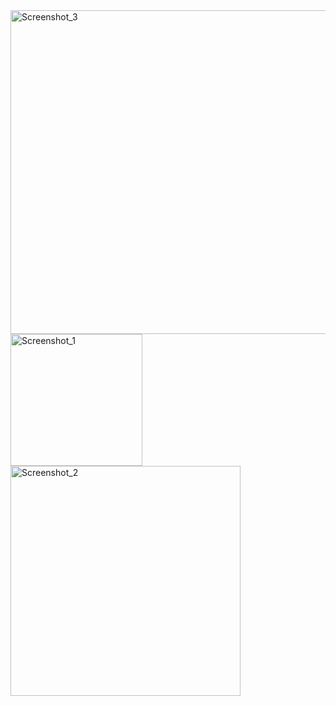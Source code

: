 <img width="518" alt="Screenshot_3" src="https://github.com/user-attachments/assets/945eed60-e3e4-4b4b-9af1-60df7037e30f">
<br>
<img width="211" alt="Screenshot_1" src="https://github.com/user-attachments/assets/0ef3388d-1a73-4991-b1c7-bf694f042ee6">
<img width="368" alt="Screenshot_2" src="https://github.com/user-attachments/assets/bcc5bdc0-276a-4d50-9b54-b1dd641dadc3">
